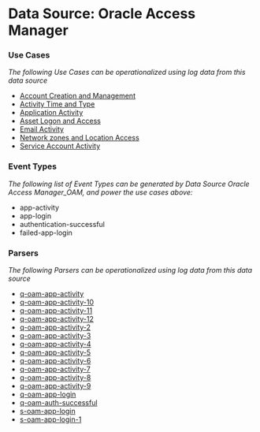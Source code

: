 Data Source: Oracle Access Manager
==================================

### Use Cases

_The following Use Cases can be operationalized using log data from this data source_

* [Account Creation and Management](usecase_account_creation_and_management.md)
* [Activity Time  and Type](usecase_activity_time__and_type.md)
* [Application Activity](usecase_application_activity.md)
* [Asset Logon and Access](usecase_asset_logon_and_access.md)
* [Email Activity](usecase_email_activity.md)
* [Network zones and Location Access](usecase_network_zones_and_location_access.md)
* [Service Account Activity](usecase_service_account_activity.md)


### Event Types

_The following list of Event Types can be generated by Data Source Oracle Access Manager_OAM, and power the use cases above:_

- app-activity
- app-login
- authentication-successful
- failed-app-login


### Parsers

_The following Parsers can be operationalized using log data from this data source_

* [q-oam-app-activity](parserContent_q-oam-app-activity.md)
* [q-oam-app-activity-10](parserContent_q-oam-app-activity-10.md)
* [q-oam-app-activity-11](parserContent_q-oam-app-activity-11.md)
* [q-oam-app-activity-12](parserContent_q-oam-app-activity-12.md)
* [q-oam-app-activity-2](parserContent_q-oam-app-activity-2.md)
* [q-oam-app-activity-3](parserContent_q-oam-app-activity-3.md)
* [q-oam-app-activity-4](parserContent_q-oam-app-activity-4.md)
* [q-oam-app-activity-5](parserContent_q-oam-app-activity-5.md)
* [q-oam-app-activity-6](parserContent_q-oam-app-activity-6.md)
* [q-oam-app-activity-7](parserContent_q-oam-app-activity-7.md)
* [q-oam-app-activity-8](parserContent_q-oam-app-activity-8.md)
* [q-oam-app-activity-9](parserContent_q-oam-app-activity-9.md)
* [q-oam-app-login](parserContent_q-oam-app-login.md)
* [q-oam-auth-successful](parserContent_q-oam-auth-successful.md)
* [s-oam-app-login](parserContent_s-oam-app-login.md)
* [s-oam-app-login-1](parserContent_s-oam-app-login-1.md)
